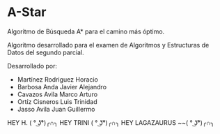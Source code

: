# A-Star
Algoritmo de Búsqueda A* para el camino más óptimo.

Algoritmo desarrollado para el examen de Algoritmos y Estructuras de Datos del segundo parcial.

Desarrollado por:
- Martínez Rodriguez Horacio
- Barbosa Anda Javier Alejandro
- Cavazos Avila Marco Arturo
- Ortíz Cisneros Luis Trinidad
- Jasso Avila Juan Guillermo

HEY H. ( ° ͜ʖ͡°)╭∩╮
HEY TRINI ( ° ͜ʖ͡°)╭∩╮
HEY LAGAZAURUS ~~( ° ͜ʖ͡°)╭∩╮
